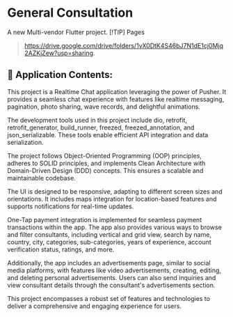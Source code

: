 # General Consultation

A new Multi-vendor Flutter project.
[!TIP] Pages
>https://drive.google.com/drive/folders/1vX0DtK4S46bJ7N1dE1cj0Mjq2AZKjZew?usp=sharing.

## 📢 Application Contents:
 

This project is a Realtime Chat application leveraging the power of Pusher. It provides a seamless chat experience with features like realtime messaging, pagination, photo sharing, wave records, and delightful animations.

The development tools used in this project include dio, retrofit, retrofit_generator, build_runner, freezed, freezed_annotation, and json_serializable. These tools enable efficient API integration and data serialization.

The project follows Object-Oriented Programming (OOP) principles, adheres to SOLID principles, and implements Clean Architecture with Domain-Driven Design (DDD) concepts. This ensures a scalable and maintainable codebase.

The UI is designed to be responsive, adapting to different screen sizes and orientations. It includes maps integration for location-based features and supports notifications for real-time updates.

One-Tap payment integration is implemented for seamless payment transactions within the app. The app also provides various ways to browse and filter consultants, including vertical and grid view, search by name, country, city, categories, sub-categories, years of experience, account verification status, ratings, and more.

Additionally, the app includes an advertisements page, similar to social media platforms, with features like video advertisements, creating, editing, and deleting personal advertisements. Users can also send inquiries and view consultant details through the consultant's advertisements section.

This project encompasses a robust set of features and technologies to deliver a comprehensive and engaging experience for users.




